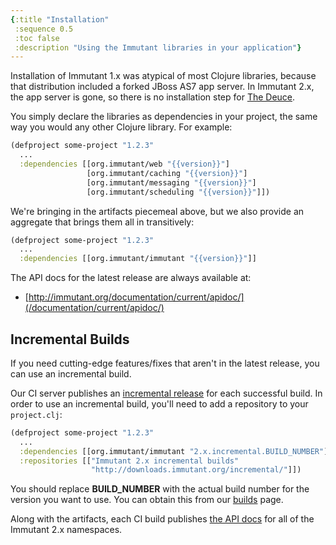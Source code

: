 ```yaml
---
{:title "Installation"
 :sequence 0.5
 :toc false
 :description "Using the Immutant libraries in your application"}
---
```


Installation of Immutant 1.x was atypical of most Clojure libraries,
because that distribution included a forked JBoss AS7 app server. In
Immutant 2.x, the app server is gone, so there is no installation step
for [The Deuce].

You simply declare the libraries as dependencies in your project, the
same way you would any other Clojure library. For example:

```clojure
(defproject some-project "1.2.3"
  ...
  :dependencies [[org.immutant/web "{{version}}"]
                 [org.immutant/caching "{{version}}"]
                 [org.immutant/messaging "{{version}}"]
                 [org.immutant/scheduling "{{version}}"]])
```

We're bringing in the artifacts piecemeal above, but we also provide
an aggregate that brings them all in transitively:

```clojure
(defproject some-project "1.2.3"
  ...
  :dependencies [[org.immutant/immutant "{{version}}"]]
```

The API docs for the latest release are always available at:

* [http://immutant.org/documentation/current/apidoc/](/documentation/current/apidoc/)

## Incremental Builds

If you need cutting-edge features/fixes that aren't in the latest
release, you can use an incremental build.

Our CI server publishes an [incremental release][builds] for each
successful build. In order to use an incremental build, you'll need to
add a repository to your `project.clj`:

```clojure
(defproject some-project "1.2.3"
  ...
  :dependencies [[org.immutant/immutant "2.x.incremental.BUILD_NUMBER"]]
  :repositories [["Immutant 2.x incremental builds"
                  "http://downloads.immutant.org/incremental/"]])
```

You should replace **BUILD_NUMBER** with the actual build number
for the version you want to use. You can obtain this from our [builds]
page.

Along with the artifacts, each CI build publishes
[the API docs][latest-api] for all of the Immutant 2.x namespaces.


[builds]: http://immutant.org/builds/2x/
[latest-api]: https://projectodd.ci.cloudbees.com/job/immutant2-incremental/lastSuccessfulBuild/artifact/target/apidocs/index.html
[The Deuce]: http://immutant.org/news/2014/04/02/the-deuce/
